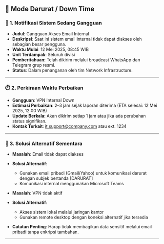 ## 📌 **Mode Darurat / Down Time**

### 🔧 **1. Notifikasi Sistem Sedang Gangguan**

* **Judul**: Gangguan Akses Email Internal
* **Deskripsi**: Saat ini sistem email internal tidak dapat diakses oleh sebagian besar pengguna.
* **Waktu Mulai**: 12 Mei 2025, 08:45 WIB
* **Unit Terdampak**: Seluruh divisi
* **Pemberitahuan**: Telah dikirim melalui broadcast WhatsApp dan Telegram grup resmi.
* **Status**: Dalam penanganan oleh tim Network Infrastructure.

---

### ⏱️ **2. Perkiraan Waktu Perbaikan**

* **Gangguan**: VPN Internal Down
* **Estimasi Perbaikan**: 2–3 jam sejak laporan diterima (ETA selesai: 12 Mei 2025, 12:00 WIB)
* **Update Berkala**: Akan dikirim setiap 1 jam atau jika ada perubahan status signifikan.
* **Kontak Terkait**: [it.support@company.com](mailto:it.support@company.com) atau ext. 1234

---

### 🔄 **3. Solusi Alternatif Sementara**

* **Masalah**: Email tidak dapat diakses
* **Solusi Alternatif**:

  * Gunakan email pribadi (Gmail/Yahoo) untuk komunikasi darurat dengan subjek bertanda \[DARURAT]
  * Komunikasi internal menggunakan Microsoft Teams
* **Masalah**: VPN tidak aktif
* **Solusi Alternatif**:

  * Akses sistem lokal melalui jaringan kantor
  * Gunakan remote desktop dengan koneksi alternatif jika tersedia
* **Catatan Penting**: Harap tidak membagikan data sensitif melalui email pribadi tanpa enkripsi tambahan.

---